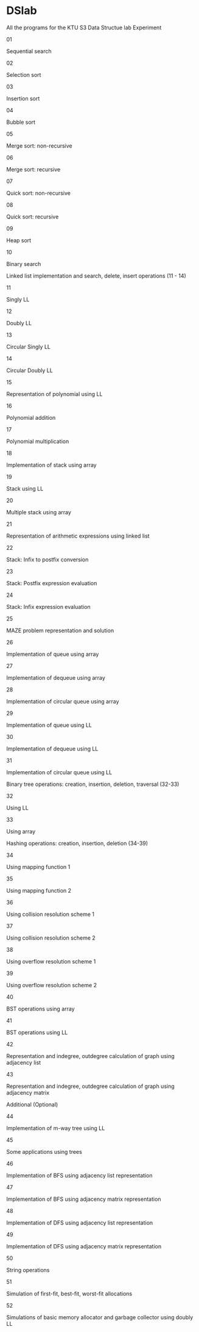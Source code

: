 # DSlab
All the programs for the KTU S3 Data Structue lab
Experiment  

01  

Sequential search  

02  

Selection sort  

03  

Insertion sort  

04  

Bubble sort  

05  

Merge sort: non-recursive  

06  

Merge sort: recursive

07  

Quick sort: non-recursive

08  

Quick sort: recursive

09  

Heap sort  

10  

Binary search  

  

Linked list implementation and search, delete, insert operations (11 - 14)  

11  

Singly LL  

12  

Doubly LL  

13  

Circular Singly LL

14  

Circular Doubly LL

15  

Representation of polynomial using LL  

16  

Polynomial addition  

17  

Polynomial multiplication

18  

Implementation of stack using array  

19  

Stack using LL  

20  

Multiple stack using array  

21  

Representation of arithmetic expressions using linked list  

22  

Stack: Infix to postfix conversion  

23  

Stack: Postfix expression evaluation  

24  

Stack: Infix expression evaluation

25  

MAZE problem representation and solution  

26  

Implementation of queue using array  

27  

Implementation of dequeue using array

28  

Implementation of circular queue using array

29  

Implementation of queue using LL

30  

Implementation of dequeue using LL

31  

Implementation of circular queue using LL

  

Binary tree operations: creation, insertion, deletion, traversal (32-33)  

32  

Using LL  

33  

Using array

  

Hashing operations: creation, insertion, deletion (34-39)  

34  

Using mapping function 1  

35  

Using mapping function 2  

36  

Using collision resolution scheme 1  

37  

Using collision resolution scheme 2  

38  

Using overflow resolution scheme 1

39  

Using overflow resolution scheme 2  

40  

BST operations using array  

41  

BST operations using LL  

42  

Representation and indegree, outdegree calculation of graph using adjacency list  

43  

Representation and indegree, outdegree calculation of graph using adjacency matrix

  

Additional (Optional)  

44  

Implementation of m-way tree using LL  

45  

Some applications using trees  

46  

Implementation of BFS using adjacency list representation  

47  

Implementation of BFS using adjacency matrix representation

48  

Implementation of DFS using adjacency list representation

49  

Implementation of DFS using adjacency matrix representation

50  

String operations  

51  

Simulation of first-fit, best-fit, worst-fit allocations  

52  

Simulations of basic memory allocator and garbage collector using doubly LL

